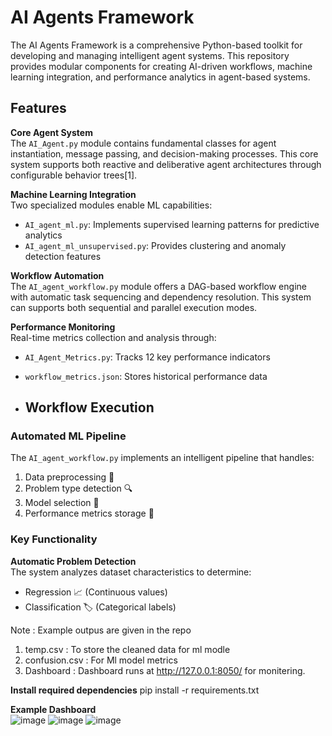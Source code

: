 # AI Agents Framework

The AI Agents Framework is a comprehensive Python-based toolkit for developing and managing intelligent agent systems. This repository provides modular components for creating AI-driven workflows, machine learning integration, and performance analytics in agent-based systems.

## Features

**Core Agent System**  
The `AI_Agent.py` module contains fundamental classes for agent instantiation, message passing, and decision-making processes. This core system supports both reactive and deliberative agent architectures through configurable behavior trees[1].

**Machine Learning Integration**  
Two specialized modules enable ML capabilities:
- `AI_agent_ml.py`: Implements supervised learning patterns for predictive analytics
- `AI_agent_ml_unsupervised.py`: Provides clustering and anomaly detection features

**Workflow Automation**  
The `AI_agent_workflow.py` module offers a DAG-based workflow engine with automatic task sequencing and dependency resolution. This system can supports both sequential and parallel execution modes.

**Performance Monitoring**  
Real-time metrics collection and analysis through:
- `AI_Agent_Metrics.py`: Tracks 12 key performance indicators
- `workflow_metrics.json`: Stores historical performance data

- ## Workflow Execution

### Automated ML Pipeline
The `AI_agent_workflow.py` implements an intelligent pipeline that handles:
1. Data preprocessing 🧹
2. Problem type detection 🔍 
3. Model selection 🤖
4. Performance metrics storage 💾


### Key Functionality
**Automatic Problem Detection**  
The system analyzes dataset characteristics to determine:
- Regression 📈 (Continuous values)
- Classification 🏷️ (Categorical labels)

Note : Example outpus are given in the repo 
1. temp.csv : To store the cleaned data for ml modle
2. confusion.csv :  For Ml model metrics
3. Dashboard : Dashboard runs at http://127.0.0.1:8050/ for monitering.

**Install required dependencies** 
pip install -r requirements.txt

**Example Dashboard**  
![image](https://github.com/user-attachments/assets/06105ebd-680d-4eb9-9dca-11d595275970)
![image](https://github.com/user-attachments/assets/ae81197b-9e0f-4c12-92b1-f76b0351d3df)
![image](https://github.com/user-attachments/assets/950feab4-53aa-45a2-944e-ec9cf8e34b71)










